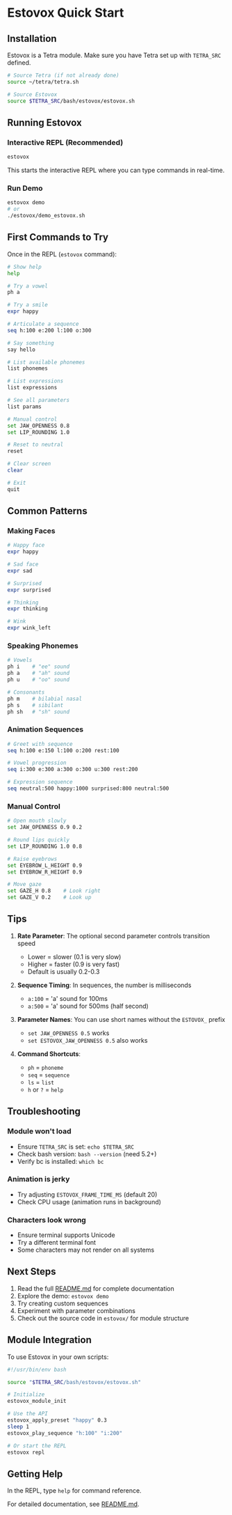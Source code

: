 # Estovox Quick Start

## Installation

Estovox is a Tetra module. Make sure you have Tetra set up with `TETRA_SRC` defined.

```bash
# Source Tetra (if not already done)
source ~/tetra/tetra.sh

# Source Estovox
source $TETRA_SRC/bash/estovox/estovox.sh
```

## Running Estovox

### Interactive REPL (Recommended)

```bash
estovox
```

This starts the interactive REPL where you can type commands in real-time.

### Run Demo

```bash
estovox demo
# or
./estovox/demo_estovox.sh
```

## First Commands to Try

Once in the REPL (`estovox` command):

```bash
# Show help
help

# Try a vowel
ph a

# Try a smile
expr happy

# Articulate a sequence
seq h:100 e:200 l:100 o:300

# Say something
say hello

# List available phonemes
list phonemes

# List expressions
list expressions

# See all parameters
list params

# Manual control
set JAW_OPENNESS 0.8
set LIP_ROUNDING 1.0

# Reset to neutral
reset

# Clear screen
clear

# Exit
quit
```

## Common Patterns

### Making Faces

```bash
# Happy face
expr happy

# Sad face
expr sad

# Surprised
expr surprised

# Thinking
expr thinking

# Wink
expr wink_left
```

### Speaking Phonemes

```bash
# Vowels
ph i    # "ee" sound
ph a    # "ah" sound
ph u    # "oo" sound

# Consonants
ph m    # bilabial nasal
ph s    # sibilant
ph sh   # "sh" sound
```

### Animation Sequences

```bash
# Greet with sequence
seq h:100 e:150 l:100 o:200 rest:100

# Vowel progression
seq i:300 e:300 a:300 o:300 u:300 rest:200

# Expression sequence
seq neutral:500 happy:1000 surprised:800 neutral:500
```

### Manual Control

```bash
# Open mouth slowly
set JAW_OPENNESS 0.9 0.2

# Round lips quickly
set LIP_ROUNDING 1.0 0.8

# Raise eyebrows
set EYEBROW_L_HEIGHT 0.9
set EYEBROW_R_HEIGHT 0.9

# Move gaze
set GAZE_H 0.8    # Look right
set GAZE_V 0.2    # Look up
```

## Tips

1. **Rate Parameter**: The optional second parameter controls transition speed
   - Lower = slower (0.1 is very slow)
   - Higher = faster (0.9 is very fast)
   - Default is usually 0.2-0.3

2. **Sequence Timing**: In sequences, the number is milliseconds
   - `a:100` = 'a' sound for 100ms
   - `a:500` = 'a' sound for 500ms (half second)

3. **Parameter Names**: You can use short names without the `ESTOVOX_` prefix
   - `set JAW_OPENNESS 0.5` works
   - `set ESTOVOX_JAW_OPENNESS 0.5` also works

4. **Command Shortcuts**:
   - `ph` = `phoneme`
   - `seq` = `sequence`
   - `ls` = `list`
   - `h` or `?` = `help`

## Troubleshooting

### Module won't load
- Ensure `TETRA_SRC` is set: `echo $TETRA_SRC`
- Check bash version: `bash --version` (need 5.2+)
- Verify bc is installed: `which bc`

### Animation is jerky
- Try adjusting `ESTOVOX_FRAME_TIME_MS` (default 20)
- Check CPU usage (animation runs in background)

### Characters look wrong
- Ensure terminal supports Unicode
- Try a different terminal font
- Some characters may not render on all systems

## Next Steps

1. Read the full [README.md](README.md) for complete documentation
2. Explore the demo: `estovox demo`
3. Try creating custom sequences
4. Experiment with parameter combinations
5. Check out the source code in `estovox/` for module structure

## Module Integration

To use Estovox in your own scripts:

```bash
#!/usr/bin/env bash

source "$TETRA_SRC/bash/estovox/estovox.sh"

# Initialize
estovox_module_init

# Use the API
estovox_apply_preset "happy" 0.3
sleep 1
estovox_play_sequence "h:100" "i:200"

# Or start the REPL
estovox repl
```

## Getting Help

In the REPL, type `help` for command reference.

For detailed documentation, see [README.md](README.md).
